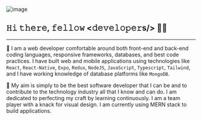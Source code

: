![image](https://github.com/VishalMX3/VishalMX3/assets/63143819/6da9140b-fed9-489f-a1ca-e3852a8884f0)

## 𝙷𝚒 𝚝𝚑𝚎𝚛𝚎, 𝚏𝚎𝚕𝚕𝚘𝚠 <𝚍𝚎𝚟𝚎𝚕𝚘𝚙𝚎𝚛s/> 🙋‍♂️
___
🚀 I am a web developer comfortable around both front-end and back-end coding languages, responsive frameworks, databases, and best code practices. I have built web and mobile applications using technologies like `React`, `React-Native`, `Expo`, `Redux`, `NodeJS`, `JavaScript`, `Typescript`, `Tailwind`, and I have working knowledge of database platforms like `MongoDB`. 

🚀 My aim is simply to be the best software developer that I can be and to contribute to the technology industry all that I know and can do. I am dedicated to perfecting my craft by learning continuously. I am a team player with a knack for visual design. I am currently using MERN stack to build applications.




<!--
**VishalMX3/VishalMX3** is a ✨ _special_ ✨ repository because its `README.md` (this file) appears on your GitHub profile.

Here are some ideas to get you started:

- 🔭 I’m currently working on ...nkdjn
- 🌱 I’m currently learning ...
- 👯 I’m looking to collaborate on ...
- 🤔 I’m looking for help with ...
- 💬 Ask me about ...
- 📫 How to reach me: ...
- 😄 Pronouns: ...
- ⚡ Fun fact: ...
-->
